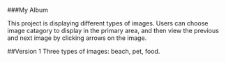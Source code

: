###My Album

This project is displaying different types of images.
Users can choose image catagory to display in the primary area, and then view the previous and next image by clicking arrows on the image.

##Version 1
Three types of images: beach, pet, food.